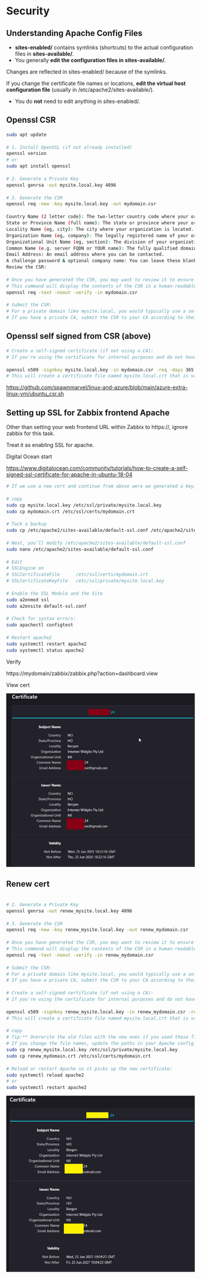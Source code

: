 # Security

## Understanding Apache Config Files

- **sites-enabled/** contains symlinks (shortcuts) to the actual configuration files in **sites-available/**.
- You generally **edit the configuration files in sites-available/**. 

Changes are reflected in sites-enabled/ because of the symlinks.

If you change the certificate file names or locations, **edit the virtual host configuration file** (usually in /etc/apache2/sites-available/).

- You do **not** need to edit anything in sites-enabled/.

## Openssl CSR

```bash
sudo apt update

# 1. Install OpenSSL (if not already installed)
openssl version
# or
sudo apt install openssl

# 2. Generate a Private Key
openssl genrsa -out mysite.local.key 4096

# 3. Generate the CSR
openssl req -new -key mysite.local.key -out mydomain.csr

Country Name (2 letter code): The two-letter country code where your organization is legally located.
State or Province Name (full name): The state or province where your organization is located.
Locality Name (eg, city): The city where your organization is located.
Organization Name (eg, company): The legally registered name of your organization/company.
Organizational Unit Name (eg, section): The division of your organization handling the certificate.
Common Name (e.g. server FQDN or YOUR name): The fully qualified domain name (FQDN) for your server. In your case, you would enter mysite.local.
Email Address: An email address where you can be contacted.
A challenge password & optional company name: You can leave these blank for a CSR.
Review the CSR:

# Once you have generated the CSR, you may want to review it to ensure all information is correct.
# This command will display the contents of the CSR in a human-readable format.
openssl req -text -noout -verify -in mydomain.csr

# Submit the CSR:
# For a private domain like mysite.local, you would typically use a self-signed certificate or a private Certificate Authority (CA) since public CAs cannot issue certificates for .local domains. 
# If you have a private CA, submit the CSR to your CA according to their process.

```
## Openssl self signed from CSR (above)

```bash
# Create a self-signed certificate (if not using a CA):
# If you're using the certificate for internal purposes and do not have a private CA, you can create a self-signed certificate with the following command:

openssl x509 -signkey mysite.local.key -in mydomain.csr -req -days 365 -out mydomain.crt
# This will create a certificate file named mysite.local.crt that is valid for 365 days.

```

https://github.com/spawnmarvel/linux-and-azure/blob/main/azure-extra-linux-vm/ubuntu_csr.sh

## Setting up SSL for Zabbix frontend Apache

Other than setting your web frontend URL within Zabbix to https://, ignore zabbix for this task.

Treat it as enabling SSL for apache.

Digital Ocean start

https://www.digitalocean.com/community/tutorials/how-to-create-a-self-signed-ssl-certificate-for-apache-in-ubuntu-18-04


```bash
# If we use a new cert and continue from above were we generated a key, csr and a selfsigned crt

# copy
sudo cp mysite.local.key /etc/ssl/private/mysite.local.key
sudo cp mydomain.crt /etc/ssl/certs/mydomain.crt

# Tack a backup
sudo cp /etc/apache2/sites-available/default-ssl.conf /etc/apache2/sites-available/default-ssl.conf.bak

# Next, you’ll modify /etc/apache2/sites-available/default-ssl.conf
sudo nano /etc/apache2/sites-available/default-ssl.conf

# Edit
# SSLEngine on
# SSLCertificateFile      /etc/ssl/certs/mydomain.crt
# SSLCertificateKeyFile   /etc/ssl/private/mysite.local.key

# Enable the SSL Module and the Site
sudo a2enmod ssl
sudo a2ensite default-ssl.conf

# Check for syntax errors:
sudo apachectl configtest

# Restart apache2
sudo systemctl restart apache2
sudo systemctl status apache2
```

Verify

https://mydomain/zabbix/zabbix.php?action=dashboard.view

View cert

![cert one](https://github.com/spawnmarvel/linux-and-azure/blob/main/azure-extra-linux-vm/zabbix_monitoring_vms/images/https.jpg)

## Renew cert

```bash

# 2. Generate a Private Key
openssl genrsa -out renew_mysite.local.key 4096

# 3. Generate the CSR
openssl req -new -key renew_mysite.local.key -out renew_mydomain.csr

# Once you have generated the CSR, you may want to review it to ensure all information is correct.
# This command will display the contents of the CSR in a human-readable format.
openssl req -text -noout -verify -in renew_mydomain.csr

# Submit the CSR:
# For a private domain like mysite.local, you would typically use a self-signed certificate or a private Certificate Authority (CA) since public CAs cannot issue certificates for .local domains. 
# If you have a private CA, submit the CSR to your CA according to their process.

# Create a self-signed certificate (if not using a CA):
# If you're using the certificate for internal purposes and do not have a private CA, you can create a self-signed certificate with the following command:

openssl x509 -signkey renew_mysite.local.key -in renew_mydomain.csr -req -days 730 -out renew_mydomain.crt
# This will create a certificate file named mysite.local.crt that is valid for 730 days.

# copy
# Tip:** Overwrite the old files with the new ones if you used those filenames in your Apache config. 
# If you change the file names, update the paths in your Apache config as described in the previous answer.
sudo cp renew_mysite.local.key /etc/ssl/private/mysite.local.key
sudo cp renew_mydomain.crt /etc/ssl/certs/mydomain.crt

# Reload or restart Apache so it picks up the new certificate:
sudo systemctl reload apache2
# or
sudo systemctl restart apache2
```

![cert renew](https://github.com/spawnmarvel/linux-and-azure/blob/main/azure-extra-linux-vm/zabbix_monitoring_vms/images/https2.jpg)

